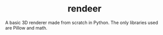# <center> rendeer </center>
A basic 3D renderer made from scratch in Python. The only libraries used are Pillow and math.
